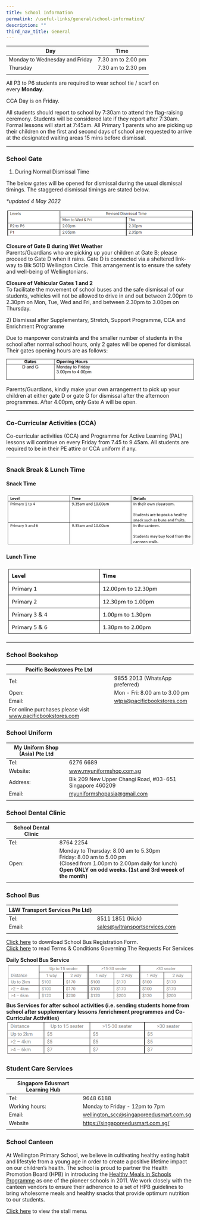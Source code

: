 ```yaml
---
title: School Information
permalink: /useful-links/general/school-information/
description: ""
third_nav_title: General
---
```

| Day | Time |
|---|---|
| Monday to Wednesday and Friday | 7.30 am to 2.00 pm |
| Thursday | 7.30 am to 2.30 pm |
| | |

All P3 to P6 students are required to wear school tie / scarf on every&nbsp;**Monday**.

CCA Day is on Friday.

All students should report to school by 7:30am to attend the flag-raising ceremony. Students will be considered late if they report after 7:30am. Formal lessons will start at 7:45am. All Primary 1 parents who are picking up their children on the first and second days of school are requested to arrive at the designated waiting areas 15 mins before dismissal.
<br>

--------
### School Gate

1) During Normal Dismissal Time  

The below gates will be opened for dismissal during the usual dismissal timings. The staggered dismissal timings are stated below.

_\*updated 4 May 2022_

![](/images/DISMISSAL%20TIME.png)

**Closure of Gate B during Wet Weather** <br>
Parents/Guardians who are picking up your children at Gate B; please proceed to Gate D when&nbsp;it rains. Gate D is connected via a sheltered link-way to Blk 501D Wellington Circle. This&nbsp;arrangement is to ensure the safety and well-being of Wellingtonians.

**Closure of Vehicular Gates 1 and 2** <br>
To facilitate the movement of school buses and the safe dismissal of our students, vehicles will&nbsp;not be allowed to drive in and out between 2.00pm to 2.30pm on Mon, Tue, Wed and Fri, and&nbsp;between 2.30pm to 3.00pm on Thursday.

2)&nbsp;Dismissal after Supplementary, Stretch, Support Programme, CCA and Enrichment&nbsp;Programme

Due to manpower constraints and the smaller number of students in the school after normal school&nbsp;hours, only 2 gates will be opened for dismissal. Their gates opening hours are as follows:

![](/images/GATEHOURS2.png)

Parents/Guardians, kindly make your own arrangement to pick up your children at either gate D or&nbsp;gate G for dismissal after the afternoon programmes. After 4.00pm, only Gate A will be open.
<br>

--------
### Co-Curricular Activities (CCA)

Co-curricular activities (CCA) and Programme for Active Learning (PAL) lessons will continue on every Friday from 7.45 to 9.45am. All students are required to be in their PE attire or CCA uniform if any.
<br>

---------
### Snack Break &amp; Lunch Time<br>
#### Snack Time

![](/images/For%20Parents/snack%20break.jpg)


#### Lunch Time
![](/images/For%20Parents/lunch%20time.jpg)
<br>


-----
### School Bookshop

| Pacific Bookstores Pte Ltd |  |
|---|---|
| Tel:  | 9855 2013 (WhatsApp preferred) |
| Open: | Mon - Fri:  8.00 am to 3.00 pm |
| Email: | wtps@pacificbookstores.com |
| For online purchases please visit www.pacificbookstores.com | |

### School Uniform

|My Uniform Shop (Asia) Pte Ltd |  |
|---|---|
|Tel:| 6276 6689 |
|Website:|www.myuniformshop.com.sg |
|Address: |Blk 209 New Upper Changi Road, #03-651 Singapore 460209 |
|Email: |myuniformshopasia@gmail.com |
| | |

### School Dental Clinic

| School Dental Clinic |  |
|---|---|
| Tel: | 8764 2254 |
| Open: | Monday to Thursday: 8.00 am to 5.30pm<br>Friday: 8.00 am to 5.00 pm <br>(Closed from 1.00pm to 2.00pm daily for lunch)<br> **Open ONLY on odd weeks. (1st and 3rd weeek of the month)** |
| | |

### School Bus

| L&amp;W Transport Services Pte Ltd) |  |
|---|---|
| Tel: | 8511 1851 (Nick)  |
| Email: | [sales@wltransportservices.com](mailto:sales@wltransportservices.com) |
| | | 

[Click here](/files/Useful%20Links/School%20Bus%20Booking%20Form_2023-2024_final.pdf)&nbsp;to download School Bus Registration Form. <br>
[Click here](/files/Useful%20Links/TERMS%20AND%20CONDITIONS%20GOVERNING%20THE%20REQUESTS%20FOR%20SERVICES.pdf)&nbsp;to read Terms &amp; Conditions Governing The Requests For Services

**Daily School Bus Service**
![](/images/2023_SCHOOL%20BUS%201.png)
<br>
**Bus Services for after school activities (i.e. sending students home from school after supplementary lessons /enrichment programmes and Co-Curricular Activities)**
![](/images/2023_SCHOOL%20BUS%202.png)


### Student Care Services

| Singapore Edusmart Learning Hub |  |
|---|---|
| Tel: | 9648 6188 |
| Working hours: | Monday to Friday - 12pm to 7pm |
| Email: | [wellington\_scc@singaporeedusmart.com.sg](mailto:wellington_scc@singaporeedusmart.com.sg)
| Website | https://singaporeedusmart.com.sg/ |
| | 


### School Canteen

At Wellington Primary School, we believe in cultivating healthy eating habit and lifestyle from a young age in order to create a positive lifetime impact on our children’s health. The school is proud to partner the Health Promotion Board (HPB) in introducing the&nbsp;[Healthy Meals in Schools Programme](https://www.hpb.gov.sg/schools/school-programmes/healthy-meals-in-schools-programme)&nbsp;as one of the pioneer schools in 2011. We work closely with the canteen vendors to ensure their adherence to a set of HPB guidelines to bring wholesome meals and healthy snacks that provide optimum nutrition to our students.  

  
[Click here](/files/Useful%20Links/Canteen%20menu%20website_03%20Jan%2023.pdf) to view the stall menu.